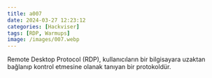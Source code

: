 ```yaml
---
title: a007
date: 2024-03-27 12:23:12 
categories: [Hackviser]
tags: [RDP, Warmups]  
image: /images/007.webp
---
```


Remote Desktop Protocol (RDP), kullanıcıların bir bilgisayara uzaktan bağlanıp kontrol etmesine olanak tanıyan bir protokoldür.
